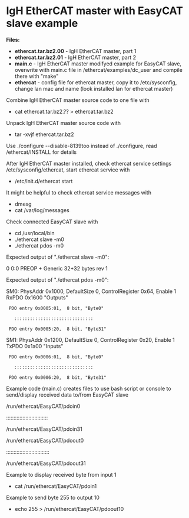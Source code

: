 # IgH EtherCAT master with EasyCAT slave example

**Files:**
*    **ethercat.tar.bz2.00**  - IgH EtherCAT master, part 1
*    **ethercat.tar.bz2.01**  - IgH EtherCAT master, part 2
*    **main.c**               - IgH EtherCAT master modifyed example for EasyCAT slave, overwrite with main.c file in /ethercat/examples/dc_user and compile there with "make"
*    **ethercat**             - config file for ethercat master, copy it to /etc/sysconfig, change lan mac and name (look installed lan for ethercat master)
                           
Combine IgH EtherCAT master source code to one file with 
*    cat ethercat.tar.bz2.?? > ethercat.tar.bz2

Unpack IgH EtherCAT master source code with
*    tar -xvjf ethercat.tar.bz2

Use ./configure --disable-8139too instead of ./configure, read /ethercat/INSTALL for details

After IgH EtherCAT master installed, check ethercat service settings /etc/sysconfig/ethercat, start ethercat service with
* /etc/init.d/ethercat start

It might be helpful to check ethercat service messages with
* dmesg
* cat /var/log/messages

Check connected EasyCAT slave with
* cd /usr/local/bin
* ./ethercat slave -m0
* ./ethercat pdos -m0

Expected output of "./ethercat slave -m0":

0  0:0  PREOP  +  Generic 32+32 bytes rev 1

Expected output of "./ethercat pdos -m0":

SM0: PhysAddr 0x1000, DefaultSize    0, ControlRegister 0x64, Enable 1 RxPDO 0x1600 "Outputs"

     PDO entry 0x0005:01,  8 bit, "Byte0"

       ::::::::::::::::::::::::::::::

     PDO entry 0x0005:20,  8 bit, "Byte31"
     
SM1: PhysAddr 0x1200, DefaultSize    0, ControlRegister 0x20, Enable 1 TxPDO 0x1a00 "Inputs"

     PDO entry 0x0006:01,  8 bit, "Byte0"

       ::::::::::::::::::::::::::::::

     PDO entry 0x0006:20,  8 bit, "Byte31"

Example code (main.c) creates files to use bash script or console to send/display received data to/from EasyCAT slave

/run/ethercat/EasyCAT/pdoin0

::::::::::::::::::::::::::::

/run/ethercat/EasyCAT/pdoin31


/run/ethercat/EasyCAT/pdoout0

:::::::::::::::::::::::::::::

/run/ethercat/EasyCAT/pdoout31

Example to display received byte from input 1
* cat /run/ethercat/EasyCAT/pdoin1

Example to send byte 255 to output 10
* echo 255 > /run/ethercat/EasyCAT/pdoout10
